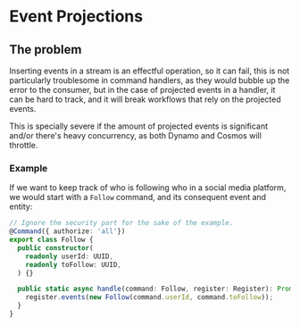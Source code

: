 # Event Projections
## The problem
Inserting events in a stream is an effectful operation, so it can fail, this is not particularly troublesome in command handlers, as they would bubble up the error to the consumer, but in the case of projected events in a handler, it can be hard to track, and it will break workflows that rely on the projected events.

This is specially severe if the amount of projected events is significant and/or there's heavy concurrency, as both Dynamo and Cosmos will throttle.

### Example
If we want to keep track of who is following who in a social media platform, we would start with a `Follow` command, and its consequent event and entity:
```ts
// Ignore the security part for the sake of the example.
@Command({ authorize: 'all'})
export class Follow {
  public constructor(
    readonly userId: UUID,
    readonly toFollow: UUID,
  ) {}

  public static async handle(command: Follow, register: Register): Promise<void> {
    register.events(new Follow(command.userId, command.toFollow));
  }
}


```
